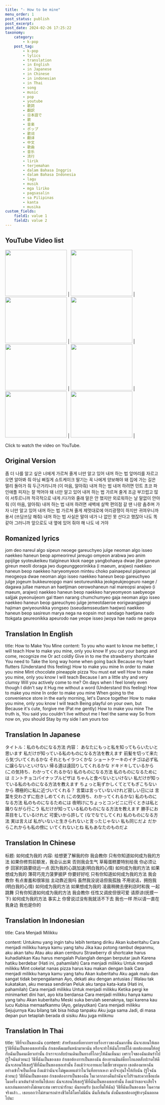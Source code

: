 ```yaml
---
title: "- How to be mine"
menu_order: 1
post_status: publish
post_excerpt: 
post_date: 2024-02-26 17:25:22
taxonomy:
    category:
        - k-pop
    post_tag:
        - k-pop
        - lylics
        - translation
        - in English
        - in Japanese
        - in Chinese
        - in indonesian
        - in Thai
        - song
        - music
        - pop
        - youtube
        - 歌詞
        - 翻訳
        - 日本語で
        - 歌
        - 音楽
        - ポップ
        - 歌词
        - 翻译
        - 中文
        - 歌曲
        - 音乐
        - 流行
        - lirik
        - terjemahan
        - dalam Bahasa Inggris
        - dalam Bahasa Indonesia
        - lagu
        - musik
        - mga liriko
        - pagsasalin
        - sa Pilipinas
        - kanta
        - musika
custom_fields:
    field1: value 1
    field2: value 2
---
```


## YouTube Video list
 [<img src='http://img.youtube.com/vi/_6HWwgTxxPg/0.jpg' width='200' height='150'>](https://youtu.be/_6HWwgTxxPg) | [<img src='http://img.youtube.com/vi/2YS9Id67P9k/0.jpg' width='200' height='150'>](https://youtu.be/2YS9Id67P9k) | [<img src='http://img.youtube.com/vi/53GIADHxVzM/0.jpg' width='200' height='150'>](https://youtu.be/53GIADHxVzM) | [<img src='http://img.youtube.com/vi/4x2CbSqD3Zg/0.jpg' width='200' height='150'>](https://youtu.be/4x2CbSqD3Zg) | [<img src='http://img.youtube.com/vi/YQ1gnr2gPkk/0.jpg' width='200' height='150'>](https://youtu.be/YQ1gnr2gPkk) |
 [<img src='http://img.youtube.com/vi/bgGUPA-ToKc/0.jpg' width='200' height='150'>](https://youtu.be/bgGUPA-ToKc) | [<img src='http://img.youtube.com/vi/-6Qkbtgtnl0/0.jpg' width='200' height='150'>](https://youtu.be/-6Qkbtgtnl0) | [<img src='http://img.youtube.com/vi/EcXjEtIMym8/0.jpg' width='200' height='150'>](https://youtu.be/EcXjEtIMym8) |

Click to watch the video on YouTube.
## Original Version
좀 더 나를 알고 싶은 너에게 
가르쳐 줄게 
너만 알고 있어 내꺼 하는 법 
앞머리를 자르고 오면 알아봐 줘 
아님 삐질게 
쇼트케이크 딸기는 꼭 나에게 
양보해야 돼 
집에 가는 길은 멀리 돌아가 줘 
두근거리니까 (이 마음, 알아줘) 
내꺼 하는 법 
내꺼 하려면 
민트 초코 파인애플 피자는 
잘 먹어야 돼 
너만 알고 있어 내꺼 하는 법 
가르쳐 줄게 
조금 부끄럽고 많이 서투르니까 
적극적으로 내게 /다가와 줄래 
말은 안 했지만 외로워하는 날 
말없이 안아줘 (이 마음, 알아줘) 
내꺼 하는 법 
내꺼 하려면 
새벽에 살짝 편의점 갈 땐 나랑 
춤추며 가자 
너만 알고 있어 내꺼 하는 법 
가르쳐 줄게 
제멋대로에 어리광쟁이 하지만 
귀여우니까 용서 (쓰담쓰담 해줘) 
내꺼 하는 법 
사실은 말야 
네가 나 없인 못 산다고 했잖아 
나도 똑같아 
그러니까 앞으로도 내 옆에 
있어 줘야 해 
나도 네 거야 



## Romanized lyrics
jom deo nareul algo sipeun neoege 
gareuchyeo julge 
neoman algo isseo naekkeo haneun beop 
apmeorireul jareugo omyeon arabwa jwo 
anim ppijilge 
syoteukeikeu ttalgineun kkok naege 
yangbohaeya dwae 
jibe ganeun gireun meolli doraga jwo 
dugeunggeorinikka (i maeum, arajwo) 
naekkeo haneun beop 
naekkeo haryeomyeon 
minteu choko painaepeul pijaneun 
jal meogeoya dwae 
neoman algo isseo naekkeo haneun beop 
gareuchyeo julge 
jogeum bukkeureopgo mani seotureunikka 
jeokgeukjeogeuro naege / dagawa jullae 
mareun an haetjiman oerowohaneun nal 
mareopsi anajwo (i maeum, arajwo) 
naekkeo haneun beop 
naekkeo haryeomyeon 
saebyeoge saljjak pyeonuijeom gal ttaen narang 
chumchumyeo gaja 
neoman algo isseo naekkeo haneun beop 
gareuchyeo julge 
jemeotdaeroe eorigwangjaengi hajiman 
gwiyeounikka yongseo (sseudamsseudam haejwo) 
naekkeo haneun beop 
sasireun marya 
nega na eopsin mot sandago haetjana 
nado ttokgata 
geureonikka apeurodo nae yeope 
isseo jwoya hae 
nado ne geoya 



## Translation In English
title: How to Make You Mine
content:
To you who want to know me better,
I will teach
How to make you mine, only you know
If you cut your bangs and come, recognize me
Or act coldly
Give in to me the strawberry shortcake
You need to
Take the long way home when going back
Because my heart flutters (Understand this feeling)
How to make you mine
In order to make you mine
Mint chocolate pineapple pizza
You must eat well
How to make you mine, only you know
I will teach
Because I am a little shy and very clumsy
Will you actively come to me?
On days when I feel lonely even though I didn't say it
Hug me without a word (Understand this feeling)
How to make you mine
In order to make you mine
When going to the convenience store in the early morning, let's
Dance together
How to make you mine, only you know
I will teach
Being playful on your own, but
Because it's cute, forgive me (Pat me gently)
How to make you mine
The truth is,
You said you couldn't live without me
I feel the same way
So from now on, you should
Stay by my side
I am yours too
## Translation In Japanese
タイトル：私のものになる方法
内容：
あなたにもっと私を知ってもらいたいと思います
私だけが知っている私のものになる方法を教えます
前髪を切って来たら気づいてくれるかな
それともイラつくかな
ショートケーキのイチゴは必ず私に譲らないといけない
帰る道は遠回りしてくれるかな
ドキドキしているから (この気持ち、わかってくれるかな)
私のものになる方法
私のものになるためには
ミントチョコパイナップルピザは
ちゃんと食べないといけない
私だけが知っている私のものになる方法を教えます
ちょっと恥ずかしくてとてもぎこちないから
積極的に私に近づいてくれる？
言葉は言っていないけれど寂しい日には
言葉を交わさずに抱きしめてくれ (この気持ち、わかってくれるかな)
私のものになる方法
私のものになるためには
夜明けにちょっとコンビニに行くときは私と
踊りながら行こう
私だけが知っている私のものになる方法を教えます
勝手にお茶目をしているけれど
可愛いから許して (なでなでしてくれ)
私のものになる方法
実は言えば
私がいないと生きられないと言ったじゃない
私も同じだよ
だからこれからも私の傍に
いてくれないとね
私もあなたのものだよ
## Translation In Chinese
标题: 如何成为我的
内容:
给想更了解我的你
我会教你
只有你知道如何成为我的方法
如果你修剪前额发，我会认出来
否则我会生气
草莓蛋糕要特别给我
你必须让步
回家的路要绕远一点
因为我的心跳加速(明白我的心情)
如何成为我的方法
如果想成为我的
薄荷巧克力菠萝披萨
你要好好吃
只有你知道如何成为我的方法
我会教你
有点害羞和很笨拙
主动靠近我吗
虽然我没说话但我孤独
不用说话，拥抱我(明白我的心情)
如何成为我的方法
如果想成为我的
凌晨稍微去便利店时和我
一起跳舞
只有你知道如何成为我的方法
我会教你
任性又调皮但很可爱
请原谅(抚摸一下)
如何成为我的方法
事实上
你曾说过没有我就活不下去
我也一样
所以请一直在我身边
我也是你的
## Translation In Indonesian
title: Cara Menjadi Milikku

content:
Untukmu yang ingin tahu lebih tentang diriku
Akan kuberitahu
Cara menjadi milikku hanya kamu yang tahu
Jika kau potong rambut depanmu, aku akan tahu
Atau aku akan cemburu
Strawberry di shortcake harus kuhadiahkan
Kau harus mengalah
Pulanglah dengan berputar jauh
Karena hatiku berdebar (Hati ini, pahamilah)
Cara menjadi milikku
Untuk menjadi milikku
Mint cokelat nanas pizza harus kau makan dengan baik
Cara menjadi milikku hanya kamu yang tahu
Akan kuberitahu
Aku agak malu dan sangat tidak berpengalaman
Ayo, dekati aku dengan antusias / 
Walau tak kukatakan, aku merasa sendirian
Peluk aku tanpa kata-kata (Hati ini, pahamilah)
Cara menjadi milikku
Untuk menjadi milikku
Ketika pergi ke minimarket dini hari, ayo kita berdansa
Cara menjadi milikku hanya kamu yang tahu
Akan kuberitahu
Meski suka berulah seenaknya, tapi karena kau lucu
Kubisa memaafkanmu (Ayo, gelayutkan)
Cara menjadi milikku
Sejujurnya
Kau bilang tak bisa hidup tanpaku
Aku juga sama
Jadi, di masa depan pun tetaplah berada di sisiku
Aku juga milikmu
## Translation In Thai
title: วิธีที่จะเป็นของฉัน
content: 
สำหรับเธอที่อยากทราบเรื่องราวของฉันมากขึ้น
ฉันจะสอนให้เธอรู้วิธีที่ฉันเป็นของเธอเท่านั้น
ถ้าเธอตัดผมยันหน้ามาหาฉัน
หรือจะทำให้ฉันโกรธก็ได้
เธอต้องยอมให้อยู่กับฉันเป็นคนเดียวเท่านั้น
ถ้าเราจะกลับบ้านเดินเป็นทางที่ไกลๆให้ฉันเห็นนะ
เพราะใจของฉันเต้นรำไป (รู้ใจฉันด้วยนะ)
วิธีที่ฉันเป็นของเธอ
ถ้าเธอต้องการเป็นของฉัน
ต้องทานมินต์ช็อกโกแลตสับปะรดให้ดี
ฉันจะสอนให้เธอรู้วิธีที่ฉันเป็นของเธอเท่านั้น
ถึงแม้ว่าจะอายและไม่เชี่ยวชาญมาก
เธอต้องมาหาฉันอย่างเข้าใจเป็นเอื้อม
ถึงแม้ว่าฉันจะไม่พูดเลยแต่ว่าในวันที่อยากเหงา
มาก็จะอุ่นใจให้กับฉัน (รู้ใจฉันด้วยนะ)
วิธีที่ฉันเป็นของเธอ
ถ้าเธอต้องการเป็นของฉัน
ในเวลากลางคืนถ้าฉันจะไปร้านสะดวกซื้อแปดโมงครึ่ง
มาเต้นรำด้วยกันไปเถอะ
ฉันจะสอนให้เธอรู้วิธีที่ฉันเป็นของเธอเท่านั้น
ถึงแม้ว่าเธอจะเสียใจและเล่นตลกอย่างไม่เหมาะสม
เพราะน่ารักนะ ฉันยอมรับ (และยิ้มให้ฉัน)
วิธีที่ฉันเป็นของเธอ
ในความจริงแล้ว...
เธอบอกว่าไม่สามารถดำรงชีวิตได้โดยไม่มีฉัน
ฉันก็เช่นกัน
ดังนั้นเธอต้องอยู่ข้างๆฉันตลอดไปนะ
